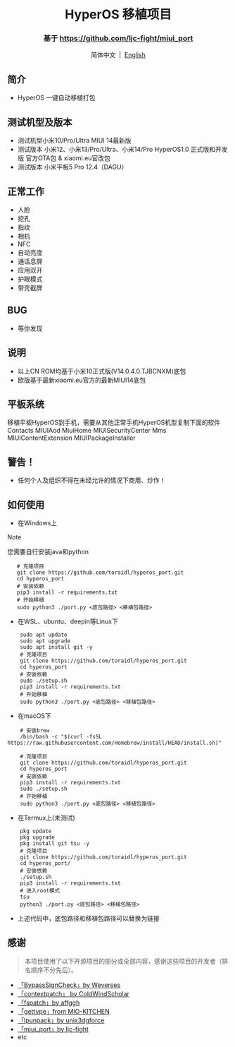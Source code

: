 <div align="center">

# HyperOS 移植项目
### 基于 https://github.com/ljc-fight/miui_port

简体中文&nbsp;&nbsp;|&nbsp;&nbsp;[English](/README_en-US.md) 

</div>

## 简介
- HyperOS 一键自动移植打包


## 测试机型及版本
- 测试机型小米10/Pro/Ultra MIUI 14最新版
- 测试版本 小米12、小米13/Pro/Ultra、小米14/Pro HyperOS1.0 正式版和开发版 官方OTA包 & xiaomi.eu官改包
- 测试版本 小米平板5 Pro 12.4（DAGU）


## 正常工作
- 人脸
- 挖孔
- 指纹
- 相机
- NFC
- 自动亮度
- 通话息屏
- 应用双开
- 护眼模式
- 带壳截屏


## BUG

- 等你发现

## 说明
- 以上CN ROM均基于小米10正式版(V14.0.4.0.TJBCNXM)底包
- 欧版基于最新xiaomi.eu官方的最新MIUI14底包

## 平板系统
移植平板HyperOS到手机，需要从其他正常手机HyperOS机型复制下面的软件
Contacts MIUIAod MiuiHome MIUISecurityCenter  Mms  MIUIContentExtension  MIUIPackageInstaller

## 警告！
- 任何个人及组织不得在未经允许的情况下商用、炒作！

## 如何使用
- 在Windows上
>[!NOTE]
> 您需要自行安装java和python
``` shell
   # 克隆项目
   git clone https://github.com/toraidl/hyperos_port.git
   cd hyperos_port
   # 安装依赖
   pip3 install -r requirements.txt
   # 开始移植
   sudo python3 ./port.py <底包路径> <移植包路径>
```
- 在WSL、ubuntu、deepin等Linux下
```shell
    sudo apt update
    sudo apt upgrade
    sudo apt install git -y
    # 克隆项目
    git clone https://github.com/toraidl/hyperos_port.git
    cd hyperos_port
    # 安装依赖
    sudo ./setup.sh
    pip3 install -r requirements.txt
    # 开始移植
    sudo python3 ./port.py <底包路径> <移植包路径>
```
- 在macOS下
```shell
    # 安装brew
    /bin/bash -c "$(curl -fsSL https://raw.githubusercontent.com/Homebrew/install/HEAD/install.sh)"

    # 克隆项目
    git clone https://github.com/toraidl/hyperos_port.git
    cd hyperos_port
    # 安装依赖
    pip3 install -r requirements.txt
    sudo ./setup.sh
    # 开始移植
    sudo python3 ./port.py <底包路径> <移植包路径>
```
- 在Termux上(未测试)
```shell
    pkg update
    pkg upgrade
    pkg install git tsu -y
    # 克隆项目
    git clone https://github.com/toraidl/hyperos_port.git
    cd hyperos_port/
    # 安装依赖
    ./setup.sh
    pip3 install -r requirements.txt
    # 进入root模式
    tsu
    python3 ./port.py <底包路径> <移植包路径>
```
- 上述代码中，底包路径和移植包路径可以替换为链接

## 感谢
> 本项目使用了以下开源项目的部分或全部内容，感谢这些项目的开发者（排名顺序不分先后）。

- [「BypassSignCheck」by Weverses](https://github.com/Weverses/BypassSignCheck)
- [「contextpatch」 by ColdWindScholar](https://github.com/ColdWindScholar/TIK)
- [「fspatch」by affggh](https://github.com/affggh/fspatch)
- [「gettype」from MIO-KITCHEN](https://github.com/ColdWindScholar/MIO-KITCHEN-SOURCE/blob/b1ccc12fb43ef71c1bd63d7570cc1bae3dffe6ef/utils.py#L35)
- [「lpunpack」by unix3dgforce](https://github.com/unix3dgforce/lpunpack)
- [「miui_port」by ljc-fight](https://github.com/ljc-fight/miui_port)
- etc
